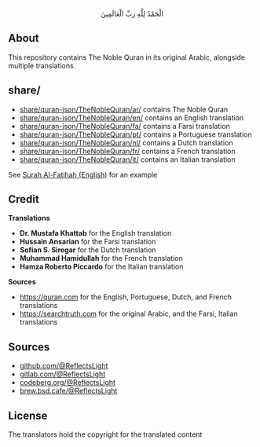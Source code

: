 <p align="center">
الْحَمْدُ لِلَّهِ رَبِّ الْعَالَمِينَ
</p>

## About

This repository contains The Noble Quran in its original Arabic, 
alongside multiple translations.

## share/

* [share/quran-json/TheNobleQuran/ar/](share/quran-json/TheNobleQuran/ar/) contains The Noble Quran
* [share/quran-json/TheNobleQuran/en/](share/quran-json/TheNobleQuran/en/) contains an English translation
* [share/quran-json/TheNobleQuran/fa/](share/quran-json/TheNobleQuran/fa/) contains a Farsi translation
* [share/quran-json/TheNobleQuran/pt/](share/quran-json/TheNobleQuran/pt/) contains a Portuguese translation
* [share/quran-json/TheNobleQuran/nl/](share/quran-json/TheNobleQuran/nl/) contains a Dutch translation
* [share/quran-json/TheNobleQuran/fr/](share/quran-json/TheNobleQuran/fr/) contains a French translation
* [share/quran-json/TheNobleQuran/it/](share/quran-json/TheNobleQuran/it/) contains an Italian translation

See [Surah Al-Fatihah (English)](share/quran-json/TheNobleQuran/en/1.json) for an example

## Credit

**Translations**

  * __Dr. Mustafa Khattab__ for the English translation
  * __Hussain Ansarian__ for the Farsi translation
  * __Sofian S. Siregar__ for the Dutch translation
  * __Muhammad Hamidullah__ for the French translation
  * __Hamza Roberto Piccardo__ for the Italian translation

**Sources**

  * https://quran.com for the English, Portuguese, Dutch, and French translations
  * https://searchtruth.com for the original Arabic, and the Farsi, Italian translations

## Sources

* [github.com/@ReflectsLight](https://github.com/ReflectsLight/quran-json)
* [gitlab.com/@ReflectsLight](https://gitlab.com/ReflectsLight/quran-json)
* [codeberg.org/@ReflectsLight](https://codeberg.org/ReflectsLight/quran-json)
* [brew.bsd.cafe/@ReflectsLight](https://brew.bsd.cafe/ReflectsLight/quran-json)

## License

The translators hold the copyright for the translated content
